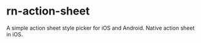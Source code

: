 # rn-action-sheet
A simple action sheet style picker for iOS and Android. Native action sheet in iOS.
